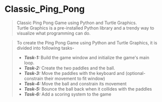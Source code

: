 # Classic_Ping_Pong

>Classic Ping Pong Game using Python and Turtle Graphics.  
Turtle Graphics is a pre-installed Python library and a trendy way to visualize what programming can do.

> To create the Ping Pong Game using Python and Turtle Graphics, it is divided into following tasks-
> * ***Task-1:*** Build the game window and initialize the game's main loop.
> * ***Task-2:*** Create the two paddles and the ball.
> * ***Task-3:*** Move the paddles with the keyboard and (optional- constrain their movement to fit window)
> * ***Task-4:*** Move the ball and constrain its movement
> * ***Task-5:*** Bounce the ball back when it collides with the paddles
> * ***Task-6:*** Add a scoring system to the game
